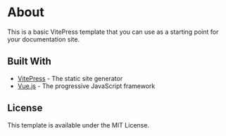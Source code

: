 # About

This is a basic VitePress template that you can use as a starting point for your documentation site.

## Built With

- [VitePress](https://vitepress.dev/) - The static site generator
- [Vue.js](https://vuejs.org/) - The progressive JavaScript framework

## License

This template is available under the MIT License.

